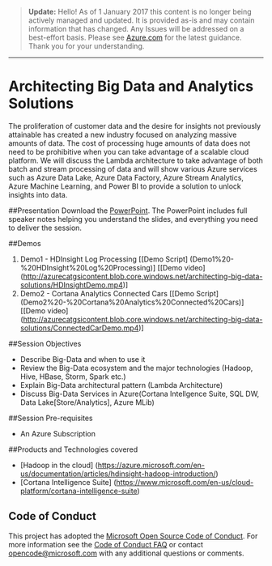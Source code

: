 > **Update:** Hello! As of 1 January 2017 this content is no longer being actively managed and updated. It is provided as-is and may contain information that has changed. Any Issues will be addressed on a best-effort basis. Please see [Azure.com](http://www.azure.com) for the latest guidance. Thank you for your understanding.

---

# Architecting Big Data and Analytics Solutions

The proliferation of customer data and the desire for insights not previously attainable has created a new industry focused on analyzing massive amounts of data.  The cost of processing huge amounts of data does not need to be prohibitive when you can take advantage of a scalable cloud platform.  We will discuss the Lambda architecture to take advantage of both batch and stream processing of data and will show various Azure services such as Azure Data Lake, Azure Data Factory, Azure Stream Analytics, Azure Machine Learning, and Power BI to provide a solution to unlock insights into data.

##Presentation
Download the [PowerPoint](https://github.com/GSIAzureCOE/Big-Data/blob/InProgress/Architecting%20Big%20Data%20Solutions.pptx). The PowerPoint includes full speaker notes helping you understand the slides, and everything you need to deliver the session.

##Demos
1. Demo1 - HDInsight Log Processing [[Demo Script] (Demo1%20-%20HDInsight%20Log%20Processing)] [[Demo video] (http://azurecatgsicontent.blob.core.windows.net/architecting-big-data-solutions/HDInsightDemo.mp4)]
2. Demo2 - Cortana Analytics Connected Cars [[Demo Script] (Demo2%20-%20Cortana%20Analytics%20Connected%20Cars)] [[Demo video] (http://azurecatgsicontent.blob.core.windows.net/architecting-big-data-solutions/ConnectedCarDemo.mp4)]

##Session Objectives
* Describe Big-Data and when to use it
* Review the Big-Data ecosystem and the major technologies (Hadoop, Hive, HBase, Storm, Spark etc.)
* Explain Big-Data architectural pattern (Lambda Architecture)
* Discuss Big-Data Services in Azure(Cortana Intellgence Suite, SQL DW, Data Lake[Store/Analytics], Azure MLib)

##Session Pre-requisites
* An Azure Subscription

##Products and Technologies covered
* [Hadoop in the cloud] (https://azure.microsoft.com/en-us/documentation/articles/hdinsight-hadoop-introduction/)
* [Cortana Intelligence Suite] (https://www.microsoft.com/en-us/cloud-platform/cortana-intelligence-suite)

## Code of Conduct
This project has adopted the [Microsoft Open Source Code of Conduct](https://opensource.microsoft.com/codeofconduct/). For more information see the [Code of Conduct FAQ](https://opensource.microsoft.com/codeofconduct/faq/) or contact [opencode@microsoft.com](mailto:opencode@microsoft.com) with any additional questions or comments.

